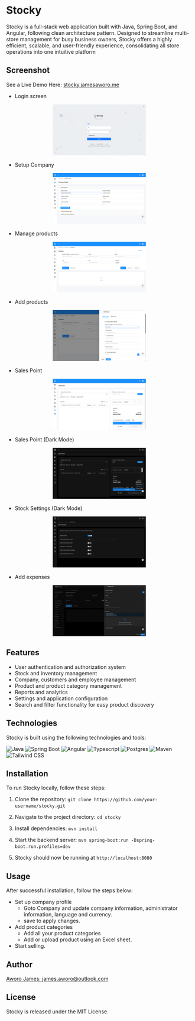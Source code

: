 # Stocky

Stocky is a full-stack web application built with Java, Spring Boot, and Angular, following clean architecture pattern. Designed to streamline multi-store management for busy business owners, Stocky offers a highly efficient, scalable, and user-friendly experience, consolidating all store operations into one intuitive platform

## Screenshot

See a Live Demo Here: [stocky.jamesaworo.me](https://stocky.jamesaworo.me)

-   Login screen

<div  align="center">
 <img src="screens/01-login.png" width="50%">
</div>

-   Setup Company

<div  align="center">
 <img src="screens/02-company-profile.png" width="50%">
</div>

-   Manage products

<div  align="center">
 <img src="screens/03-manage-product.png" width="50%">
</div>

-   Add products

<div  align="center">
 <img src="screens/04-add-product.png" width="50%">
</div>

-   Sales Point

<div  align="center">
 <img src="screens/05-sales-point.png" width="50%">
</div>

-   Sales Point (Dark Mode)

<div  align="center">
 <img src="screens/06-sales-point-dark.png" width="50%">
</div>

-   Stock Settings (Dark Mode)

<div  align="center">
 <img src="screens/07-stock-settings-dark.png" width="50%">
</div>

-   Add expenses

<div  align="center">
 <img src="screens/08-add-expenses-dark.png" width="50%">
</div>

## Features

-   User authentication and authorization system
-   Stock and inventory management
-   Company, customers and employee management
-   Product and product category management
-   Reports and analytics
-   Settings and application configuration
-   Search and filter functionality for easy product discovery

## Technologies

Stocky is built using the following technologies and tools:

![Java](https://img.shields.io/badge/Java-8-orange)
![Spring Boot](https://img.shields.io/badge/Spring%20Boot-2.5.4-brightgreen)
![Angular](https://img.shields.io/badge/Angular-12-red)
![Typescript](https://img.shields.io/badge/Typescript-4.3.5-blue)
![Postgres](https://img.shields.io/badge/Postgres-13.3-blue)
![Maven](https://img.shields.io/badge/Maven-3.8.2-blue)
![Tailwind CSS](https://img.shields.io/badge/Tailwind%20CSS-2.2.19-brightgreen)

## Installation

To run Stocky locally, follow these steps:

1. Clone the repository:
   `git clone https://github.com/your-username/stocky.git`

2. Navigate to the project directory: `cd stocky`
3. Install dependencies: `mvn install`
4. Start the backend server: `mvn spring-boot:run -Dspring-boot.run.profiles=dev`
5. Stocky should now be running at `http://localhost:8080`

## Usage

After successful installation, follow the steps below:

-   Set up company profile
    -   Goto Company and update company information, administrator information, language and currency.
    -   save to apply changes.
-   Add product categories
    -   Add all your product categories
    -   Add or upload product using an Excel sheet.
-   Start selling.

## Author

[Aworo James: james.aworo@outlook.com](james.aworo@outlook.com)

## License

Stocky is released under the MIT License.
